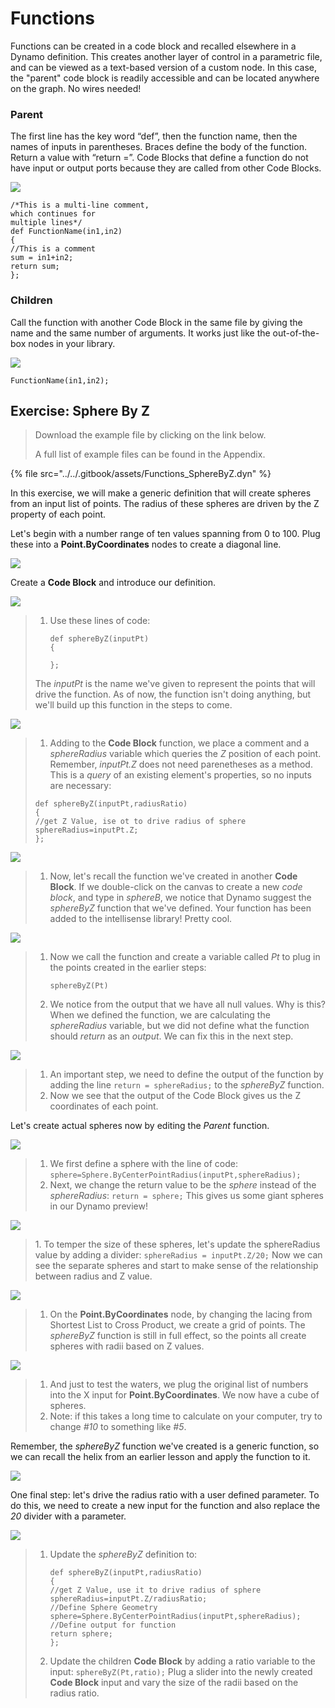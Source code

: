 # Functions

Functions can be created in a code block and recalled elsewhere in a Dynamo definition. This creates another layer of control in a parametric file, and can be viewed as a text-based version of a custom node. In this case, the "parent" code block is readily accessible and can be located anywhere on the graph. No wires needed!

### Parent

The first line has the key word “def”, then the function name, then the names of inputs in parentheses. Braces define the body of the function. Return a value with “return =”. Code Blocks that define a function do not have input or output ports because they are called from other Code Blocks.

![](<../images/8-1/4/functions parent def.jpg>)

```
/*This is a multi-line comment,
which continues for
multiple lines*/
def FunctionName(in1,in2)
{
//This is a comment
sum = in1+in2;
return sum;
};
```

### Children

Call the function with another Code Block in the same file by giving the name and the same number of arguments. It works just like the out-of-the-box nodes in your library.

![](<../images/8-1/4/functions children call def.jpg>)

```
FunctionName(in1,in2);
```

## Exercise: Sphere By Z

> Download the example file by clicking on the link below.
>
> A full list of example files can be found in the Appendix.

{% file src="../../.gitbook/assets/Functions_SphereByZ.dyn" %}

In this exercise, we will make a generic definition that will create spheres from an input list of points. The radius of these spheres are driven by the Z property of each point.

Let's begin with a number range of ten values spanning from 0 to 100. Plug these into a **Point.ByCoordinates** nodes to create a diagonal line.

![](<../images/8-1/4/functions - exercise - 01.jpg>)

Create a **Code Block** and introduce our definition.

![](<../images/8-1/4/functions - exercise - 02.jpg>)

> 1.  Use these lines of code:
>
>     ```
>     def sphereByZ(inputPt)
>     {
>
>     };
>     ```
>
> The _inputPt_ is the name we've given to represent the points that will drive the function. As of now, the function isn't doing anything, but we'll build up this function in the steps to come.

![](<../images/8-1/4/functions - exercise - 03.jpg>)

> 1. Adding to the **Code Block** function, we place a comment and a _sphereRadius_ variable which queries the _Z_ position of each point. Remember, _inputPt.Z_ does not need parenetheses as a method. This is a _query_ of an existing element's properties, so no inputs are necessary:
>
> ```
> def sphereByZ(inputPt,radiusRatio)
> {
> //get Z Value, ise ot to drive radius of sphere
> sphereRadius=inputPt.Z;
> };
> ```

![](<../images/8-1/4/functions - exercise - 04.jpg>)

> 1. Now, let's recall the function we've created in another **Code Block**. If we double-click on the canvas to create a new _code block_, and type in _sphereB_, we notice that Dynamo suggest the _sphereByZ_ function that we've defined. Your function has been added to the intellisense library! Pretty cool.

![](<../images/8-1/4/functions - exercise - 05.jpg>)

> 1.  Now we call the function and create a variable called _Pt_ to plug in the points created in the earlier steps:
>
>     ```
>     sphereByZ(Pt)
>     ```
> 2. We notice from the output that we have all null values. Why is this? When we defined the function, we are calculating the _sphereRadius_ variable, but we did not define what the function should _return_ as an _output_. We can fix this in the next step.

![](<../images/8-1/4/functions - exercise - 06.jpg>)

> 1. An important step, we need to define the output of the function by adding the line `return = sphereRadius;` to the _sphereByZ_ function.
> 2. Now we see that the output of the Code Block gives us the Z coordinates of each point.

Let's create actual spheres now by editing the _Parent_ function.

![](<../images/8-1/4/functions - exercise - 07.jpg>)

> 1. We first define a sphere with the line of code: `sphere=Sphere.ByCenterPointRadius(inputPt,sphereRadius);`
> 2. Next, we change the return value to be the _sphere_ instead of the _sphereRadius_: `return = sphere;` This gives us some giant spheres in our Dynamo preview!

![](<../images/8-1/4/functions - exercise - 08.jpg>)

> 1\. To temper the size of these spheres, let's update the sphereRadius value by adding a divider: `sphereRadius = inputPt.Z/20;` Now we can see the separate spheres and start to make sense of the relationship between radius and Z value.

![](<../images/8-1/4/functions - exercise - 09.jpg>)

> 1. On the **Point.ByCoordinates** node, by changing the lacing from Shortest List to Cross Product, we create a grid of points. The _sphereByZ_ function is still in full effect, so the points all create spheres with radii based on Z values.

![](<../images/8-1/4/functions - exercise - 10.jpg>)

> 1. And just to test the waters, we plug the original list of numbers into the X input for **Point.ByCoordinates**. We now have a cube of spheres.
> 2. Note: if this takes a long time to calculate on your computer, try to change _#10_ to something like _#5_.

Remember, the _sphereByZ_ function we've created is a generic function, so we can recall the helix from an earlier lesson and apply the function to it.

![](<../images/8-1/4/functions - exercise - 11.jpg>)

One final step: let's drive the radius ratio with a user defined parameter. To do this, we need to create a new input for the function and also replace the _20_ divider with a parameter.

![](<../images/8-1/4/functions - exercise - 12.jpg>)

> 1.  Update the _sphereByZ_ definition to:
>
>     ```
>     def sphereByZ(inputPt,radiusRatio)
>     {
>     //get Z Value, use it to drive radius of sphere
>     sphereRadius=inputPt.Z/radiusRatio;
>     //Define Sphere Geometry
>     sphere=Sphere.ByCenterPointRadius(inputPt,sphereRadius);
>     //Define output for function
>     return sphere;
>     };
>     ```
> 2. Update the children **Code Block** by adding a ratio variable to the input: `sphereByZ(Pt,ratio);` Plug a slider into the newly created **Code Block** input and vary the size of the radii based on the radius ratio.
